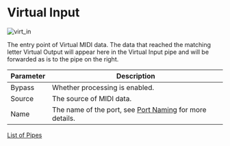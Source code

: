 # Virtual Input

![virt_in](https://blokas.io/images/midihub/pipes/virt_in.svg)

The entry point of Virtual MIDI data. The data that reached the matching letter Virtual Output will appear here in the Virtual Input pipe and will be forwarded as is to the pipe on the right.

| Parameter | Description                    |
| --------- | ------------------------------ |
| Bypass    | Whether processing is enabled. |
| Source    | The source of MIDI data.       |
| Name      | The name of the port, see [Port Naming](port-naming.md) for more details. |

<span class="blokas-web-hide">

[List of Pipes](quick-links.md#io-pipes)

</span>